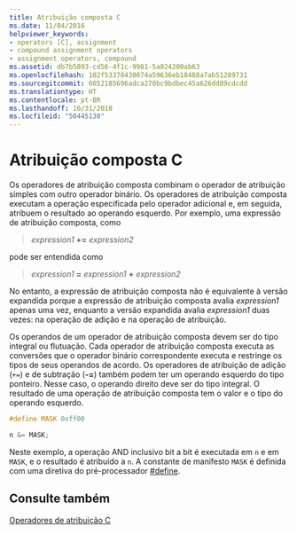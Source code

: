 ```yaml
---
title: Atribuição composta C
ms.date: 11/04/2016
helpviewer_keywords:
- operators [C], assignment
- compound assignment operators
- assignment operators, compound
ms.assetid: db7b5893-cd56-4f1c-9981-5a024200ab63
ms.openlocfilehash: 102f53378430074a59636eb18488a7ab51289731
ms.sourcegitcommit: 6052185696adca270bc9bdbec45a626dd89cdcdd
ms.translationtype: HT
ms.contentlocale: pt-BR
ms.lasthandoff: 10/31/2018
ms.locfileid: "50445130"
---
```

# <a name="c-compound-assignment"></a>Atribuição composta C

Os operadores de atribuição composta combinam o operador de atribuição simples com outro operador binário. Os operadores de atribuição composta executam a operação especificada pelo operador adicional e, em seguida, atribuem o resultado ao operando esquerdo. Por exemplo, uma expressão de atribuição composta, como

> *expression1* **+=** *expression2*

pode ser entendida como

> *expression1* **=** *expression1* **+** *expression2*

No entanto, a expressão de atribuição composta não é equivalente à versão expandida porque a expressão de atribuição composta avalia *expression1* apenas uma vez, enquanto a versão expandida avalia *expression1* duas vezes: na operação de adição e na operação de atribuição.

Os operandos de um operador de atribuição composta devem ser do tipo integral ou flutuação. Cada operador de atribuição composta executa as conversões que o operador binário correspondente executa e restringe os tipos de seus operandos de acordo. Os operadores de atribuição de adição (`+=`) e de subtração (**-=**) também podem ter um operando esquerdo do tipo ponteiro. Nesse caso, o operando direito deve ser do tipo integral. O resultado de uma operação de atribuição composta tem o valor e o tipo do operando esquerdo.

```C
#define MASK 0xff00

n &= MASK;
```

Neste exemplo, a operação AND inclusivo bit a bit é executada em `n` e em `MASK`, e o resultado é atribuído a `n`. A constante de manifesto `MASK` é definida com uma diretiva do pré-processador [#define](../preprocessor/hash-define-directive-c-cpp.md).

## <a name="see-also"></a>Consulte também

[Operadores de atribuição C](../c-language/c-assignment-operators.md)